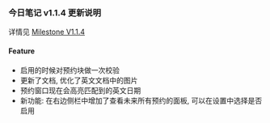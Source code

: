 

### 今日笔记 v1.1.4 更新说明

详情见 [Milestone V1.1.4](https://github.com/frostime/siyuan-dailynote-today/milestone/15)


#### Feature

- 启用的时候对预约块做一次校验
- 更新了文档, 优化了英文文档中的图片
- 预约窗口现在会高亮匹配到的英文日期
- 新功能: 在右边侧栏中增加了查看未来所有预约的面板, 可以在设置中选择是否启用

